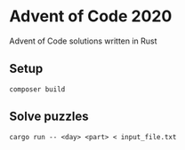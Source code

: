 # Advent of Code 2020
Advent of Code solutions written in Rust

## Setup
`composer build`

## Solve puzzles
`cargo run -- <day> <part> < input_file.txt`
